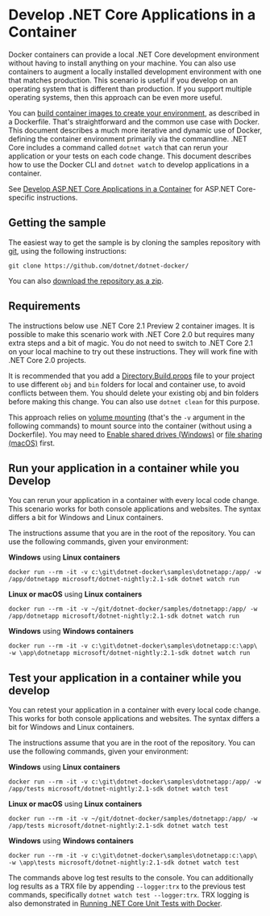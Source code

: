 # Develop .NET Core Applications in a Container

Docker containers can provide a local .NET Core development environment without having to install anything on your machine. You can also use containers to augment a locally installed development environment with one that matches production. This scenario is useful if you develop on an operating system that is different than production. If you support multiple operating systems, then this approach can be even more useful.

You can [build container images to create your environment](README.md), as described in a Dockerfile. That's straightforward and the common use case with Docker. This document describes a much more iterative and dynamic use of Docker, defining the container environment primarily via the commandline. .NET Core includes a command called `dotnet watch` that can rerun your application or your tests on each code change. This document describes how to use the Docker CLI and `dotnet watch` to develop applications in a container.

See [Develop ASP.NET Core Applications in a Container](../aspnetapp/aspnet-docker-dev-in-container.md) for ASP.NET Core-specific instructions.

## Getting the sample

The easiest way to get the sample is by cloning the samples repository with [git](https://git-scm.com/downloads), using the following instructions:

```console
git clone https://github.com/dotnet/dotnet-docker/
```

You can also [download the repository as a zip](https://github.com/dotnet/dotnet-docker/archive/master.zip).

## Requirements

The instructions below use .NET Core 2.1 Preview 2 container images. It is possible to make this scenario work with .NET Core 2.0 but requires many extra steps and a bit of magic. You do not need to switch to .NET Core 2.1 on your local machine to try out these instructions. They will work fine with .NET Core 2.0 projects.

It is recommended that you add a [Directory.Build.props](Directory.Build.props) file to your project to use different `obj` and `bin` folders for local and container use, to avoid conflicts between them. You should delete your existing obj and bin folders before making this change. You can also use `dotnet clean` for this purpose.

This approach relies on [volume mounting](https://docs.docker.com/engine/admin/volumes/volumes/) (that's the `-v` argument in the following commands) to mount source into the container (without using a Dockerfile). You may need to [Enable shared drives (Windows)](https://docs.docker.com/docker-for-windows/#shared-drives) or [file sharing (macOS)](https://docs.docker.com/docker-for-mac/#file-sharing) first.

## Run your application in a container while you Develop

You can rerun your application in a container with every local code change. This scenario works for both console applications and websites. The syntax differs a bit for Windows and Linux containers.

The instructions assume that you are in the root of the repository. You can use the following commands, given your environment:

**Windows** using **Linux containers**

```console
docker run --rm -it -v c:\git\dotnet-docker\samples\dotnetapp:/app/ -w /app/dotnetapp microsoft/dotnet-nightly:2.1-sdk dotnet watch run
```

**Linux or macOS** using **Linux containers**

```console
docker run --rm -it -v ~/git/dotnet-docker/samples/dotnetapp:/app/ -w /app/dotnetapp microsoft/dotnet-nightly:2.1-sdk dotnet watch run
```

**Windows** using **Windows containers**

```console
docker run --rm -it -v c:\git\dotnet-docker\samples\dotnetapp:c:\app\ -w \app\dotnetapp microsoft/dotnet-nightly:2.1-sdk dotnet watch run
```

## Test your application in a container while you develop

You can retest your application in a container with every local code change. This works for both console applications and websites. The syntax differs a bit for Windows and Linux containers.

The instructions assume that you are in the root of the repository. You can use the following commands, given your environment:

**Windows** using **Linux containers**

```console
docker run --rm -it -v c:\git\dotnet-docker\samples\dotnetapp:/app/ -w /app/tests microsoft/dotnet-nightly:2.1-sdk dotnet watch test
```

**Linux or macOS** using **Linux containers**

```console
docker run --rm -it -v ~/git/dotnet-docker/samples/dotnetapp:/app/ -w /app/tests microsoft/dotnet-nightly:2.1-sdk dotnet watch test
```

**Windows** using **Windows containers**

```console
docker run --rm -it -v c:\git\dotnet-docker\samples\dotnetapp:c:\app\ -w \app\tests microsoft/dotnet-nightly:2.1-sdk dotnet watch test
```

The commands above log test results to the console. You can additionally log results as a TRX file by appending `--logger:trx` to the previous test commands, specifically `dotnet watch test --logger:trx`. TRX logging is also demonstrated in [Running .NET Core Unit Tests with Docker](dotnet-docker-unit-testing.md).
